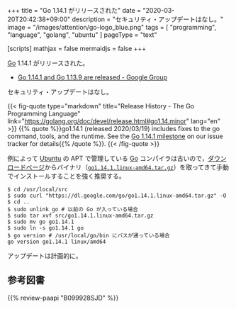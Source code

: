 +++
title = "Go 1.14.1 がリリースされた"
date =  "2020-03-20T20:42:38+09:00"
description = "セキュリティ・アップデートはなし。"
image = "/images/attention/go-logo_blue.png"
tags  = [ "programming", "language", "golang", "ubuntu" ]
pageType = "text"

[scripts]
  mathjax = false
  mermaidjs = false
+++

[Go] 1.14.1 がリリースされた。

- [Go 1.14.1 and Go 1.13.9 are released - Google Group](https://groups.google.com/forum/#!topic/golang-announce/Ix2U_8WWmXo)

セキュリティ・アップデートはなし。

{{< fig-quote type="markdown" title="Release History - The Go Programming Language" link="https://golang.org/doc/devel/release.html#go1.14.minor" lang="en" >}}
{{% quote %}}go1.14.1 (released 2020/03/19) includes fixes to the go command, tools, and the runtime. See the [Go 1.14.1 milestone](https://github.com/golang/go/issues?q=milestone%3AGo1.14.1+label%3ACherryPickApproved) on our issue tracker for details{{% /quote %}}.
{{< /fig-quote >}}

例によって [Ubuntu] の APT で管理している [Go] コンパイラは古いので，[ダウンロードページ](https://golang.org/dl/ "Downloads - The Go Programming Language")からバイナリ（[`go1.14.1.linux-amd64.tar.gz`](https://dl.google.com/go/go1.14.1.linux-amd64.tar.gz)）を取ってきて手動でインストールすることを強く推奨する。

```text
$ cd /usr/local/src
$ sudo curl "https://dl.google.com/go/go1.14.1.linux-amd64.tar.gz" -O
$ cd ..
$ sudo unlink go # 以前の Go が入っている場合
$ sudo tar xvf src/go1.14.1.linux-amd64.tar.gz
$ sudo mv go go1.14.1
$ sudo ln -s go1.14.1 go
$ go version # /usr/local/go/bin にパスが通っている場合
go version go1.14.1 linux/amd64
```

アップデートは計画的に。

[Go]: https://golang.org/ "The Go Programming Language"
[Go 言語]: https://golang.org/ "The Go Programming Language"
[Ubuntu]: https://www.ubuntu.com/ "The leading operating system for PCs, IoT devices, servers and the cloud | Ubuntu"

## 参考図書

{{% review-paapi "B099928SJD" %}} <!-- プログラミング言語Go -->
